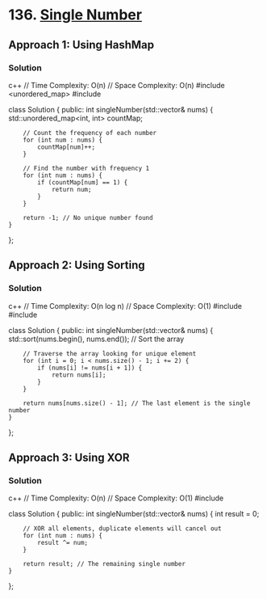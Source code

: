 # 136. [Single Number](https://leetcode.com/problems/single-number/)

## Approach 1: Using HashMap

### Solution
c++
// Time Complexity: O(n)
// Space Complexity: O(n)
#include <unordered_map>
#include <vector>

class Solution {
public:
    int singleNumber(std::vector<int>& nums) {
        std::unordered_map<int, int> countMap;

        // Count the frequency of each number
        for (int num : nums) {
            countMap[num]++;
        }

        // Find the number with frequency 1
        for (int num : nums) {
            if (countMap[num] == 1) {
                return num;
            }
        }

        return -1; // No unique number found
    }
};


## Approach 2: Using Sorting

### Solution
c++
// Time Complexity: O(n log n)
// Space Complexity: O(1)
#include <algorithm>
#include <vector>

class Solution {
public:
    int singleNumber(std::vector<int>& nums) {
        std::sort(nums.begin(), nums.end()); // Sort the array

        // Traverse the array looking for unique element
        for (int i = 0; i < nums.size() - 1; i += 2) {
            if (nums[i] != nums[i + 1]) {
                return nums[i];
            }
        }

        return nums[nums.size() - 1]; // The last element is the single number
    }
};


## Approach 3: Using XOR

### Solution
c++
// Time Complexity: O(n)
// Space Complexity: O(1)
#include <vector>

class Solution {
public:
    int singleNumber(std::vector<int>& nums) {
        int result = 0;

        // XOR all elements, duplicate elements will cancel out
        for (int num : nums) {
            result ^= num;
        }

        return result; // The remaining single number
    }
};


